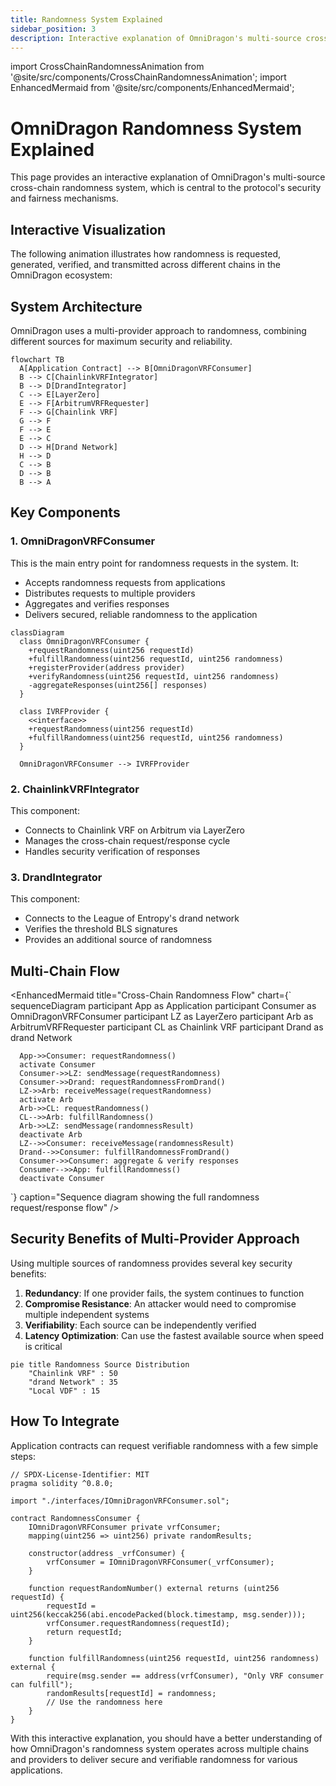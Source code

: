 ```yaml
---
title: Randomness System Explained
sidebar_position: 3
description: Interactive explanation of OmniDragon's multi-source cross-chain randomness system
---
```


import CrossChainRandomnessAnimation from '@site/src/components/CrossChainRandomnessAnimation';
import EnhancedMermaid from '@site/src/components/EnhancedMermaid';

# OmniDragon Randomness System Explained

This page provides an interactive explanation of OmniDragon's multi-source cross-chain randomness system, which is central to the protocol's security and fairness mechanisms.

## Interactive Visualization

The following animation illustrates how randomness is requested, generated, verified, and transmitted across different chains in the OmniDragon ecosystem:

<CrossChainRandomnessAnimation />

## System Architecture

OmniDragon uses a multi-provider approach to randomness, combining different sources for maximum security and reliability.

```mermaid
flowchart TB
  A[Application Contract] --> B[OmniDragonVRFConsumer]
  B --> C[ChainlinkVRFIntegrator]
  B --> D[DrandIntegrator]
  C --> E[LayerZero]
  E --> F[ArbitrumVRFRequester]
  F --> G[Chainlink VRF]
  G --> F
  F --> E
  E --> C
  D --> H[Drand Network]
  H --> D
  C --> B
  D --> B
  B --> A
```

## Key Components

### 1. OmniDragonVRFConsumer

This is the main entry point for randomness requests in the system. It:

- Accepts randomness requests from applications
- Distributes requests to multiple providers
- Aggregates and verifies responses
- Delivers secured, reliable randomness to the application

```mermaid
classDiagram
  class OmniDragonVRFConsumer {
    +requestRandomness(uint256 requestId)
    +fulfillRandomness(uint256 requestId, uint256 randomness)
    +registerProvider(address provider)
    +verifyRandomness(uint256 requestId, uint256 randomness)
    -aggregateResponses(uint256[] responses)
  }
  
  class IVRFProvider {
    <<interface>>
    +requestRandomness(uint256 requestId)
    +fulfillRandomness(uint256 requestId, uint256 randomness)
  }
  
  OmniDragonVRFConsumer --> IVRFProvider
```

### 2. ChainlinkVRFIntegrator

This component:

- Connects to Chainlink VRF on Arbitrum via LayerZero
- Manages the cross-chain request/response cycle
- Handles security verification of responses

### 3. DrandIntegrator

This component:

- Connects to the League of Entropy's drand network
- Verifies the threshold BLS signatures
- Provides an additional source of randomness

## Multi-Chain Flow

<EnhancedMermaid 
  title="Cross-Chain Randomness Flow"
  chart={`
    sequenceDiagram
      participant App as Application
      participant Consumer as OmniDragonVRFConsumer
      participant LZ as LayerZero
      participant Arb as ArbitrumVRFRequester
      participant CL as Chainlink VRF
      participant Drand as drand Network
      
      App->>Consumer: requestRandomness()
      activate Consumer
      Consumer->>LZ: sendMessage(requestRandomness)
      Consumer->>Drand: requestRandomnessFromDrand()
      LZ->>Arb: receiveMessage(requestRandomness)
      activate Arb
      Arb->>CL: requestRandomness()
      CL-->>Arb: fulfillRandomness()
      Arb->>LZ: sendMessage(randomnessResult)
      deactivate Arb
      LZ-->>Consumer: receiveMessage(randomnessResult)
      Drand-->>Consumer: fulfillRandomnessFromDrand()
      Consumer->>Consumer: aggregate & verify responses
      Consumer-->>App: fulfillRandomness()
      deactivate Consumer
  `}
  caption="Sequence diagram showing the full randomness request/response flow"
/>

## Security Benefits of Multi-Provider Approach

Using multiple sources of randomness provides several key security benefits:

1. **Redundancy**: If one provider fails, the system continues to function
2. **Compromise Resistance**: An attacker would need to compromise multiple independent systems
3. **Verifiability**: Each source can be independently verified
4. **Latency Optimization**: Can use the fastest available source when speed is critical

```mermaid
pie title Randomness Source Distribution
    "Chainlink VRF" : 50
    "drand Network" : 35
    "Local VDF" : 15
```

## How To Integrate

Application contracts can request verifiable randomness with a few simple steps:

```solidity
// SPDX-License-Identifier: MIT
pragma solidity ^0.8.0;

import "./interfaces/IOmniDragonVRFConsumer.sol";

contract RandomnessConsumer {
    IOmniDragonVRFConsumer private vrfConsumer;
    mapping(uint256 => uint256) private randomResults;
    
    constructor(address _vrfConsumer) {
        vrfConsumer = IOmniDragonVRFConsumer(_vrfConsumer);
    }
    
    function requestRandomNumber() external returns (uint256 requestId) {
        requestId = uint256(keccak256(abi.encodePacked(block.timestamp, msg.sender)));
        vrfConsumer.requestRandomness(requestId);
        return requestId;
    }
    
    function fulfillRandomness(uint256 requestId, uint256 randomness) external {
        require(msg.sender == address(vrfConsumer), "Only VRF consumer can fulfill");
        randomResults[requestId] = randomness;
        // Use the randomness here
    }
}
```

With this interactive explanation, you should have a better understanding of how OmniDragon's randomness system operates across multiple chains and providers to deliver secure and verifiable randomness for various applications. 